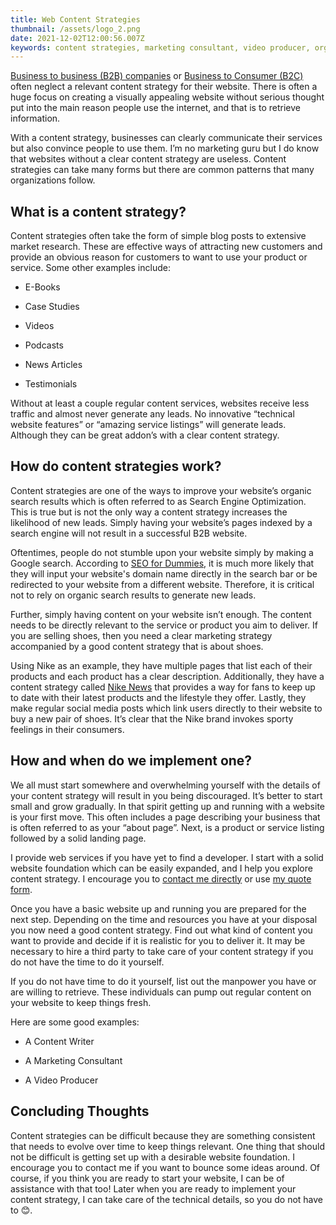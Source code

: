 ```yaml
---
title: Web Content Strategies
thumbnail: /assets/logo_2.png
date: 2021-12-02T12:00:56.007Z
keywords: content strategies, marketing consultant, video producer, organic search, seo
---
```


[Business to business (B2B)
companies](https://searchcio.techtarget.com/definition/B2B) or [Business to
Consumer (B2C)](https://www.investopedia.com/terms/b/btoc.asp) often neglect a
relevant content strategy for their website. There is often a huge focus on
creating a visually appealing website without serious thought put into the
main reason people use the internet, and that is to retrieve information.

With a content strategy, businesses can clearly communicate their services but also convince people to use them. I’m no marketing guru but I do know that websites without a clear content strategy are useless. Content strategies can take many forms but there are common patterns that many organizations follow.

## What is a content strategy? 

Content strategies often take the form of simple blog posts to extensive market research. These are effective ways of attracting new customers and provide an obvious reason for customers to want to use your product or service. Some other examples include:

- E-Books

- Case Studies

- Videos

- Podcasts

- News Articles

- Testimonials

Without at least a couple regular content services, websites receive less traffic and almost never generate any leads. No innovative “technical website features” or “amazing service listings” will generate leads.  Although they can be great addon’s with a clear content strategy.

## How do content strategies work? 

Content strategies are one of the ways to improve your website’s organic search results which is often referred to as Search Engine Optimization. This is true but is not the only way a content strategy increases the likelihood of new leads. Simply having your website’s pages indexed by a search engine will not result in a successful B2B website.

Oftentimes, people do not stumble upon your website simply by making a Google search. According to [SEO for Dummies](https://www.dummies.com/web-design-development/search-engine-optimization/seo-for-dummies-cheat-sheet/), it is much more likely that they will input your website's domain name directly in the search bar or be redirected to your website from a different website. Therefore, it is critical not to rely on organic search results to generate new leads.

Further, simply having content on your website isn’t enough. The content needs to be directly relevant to the service or product you aim to deliver. If you are selling shoes, then you need a clear marketing strategy accompanied by a good content strategy that is about shoes.

Using Nike as an example, they have multiple pages that list each of their products and each product has a clear description. Additionally, they have a content strategy called [Nike News](https://news.nike.com/) that provides a way for fans to keep up to date with their latest products and the lifestyle they offer. Lastly, they make regular social media posts which link users directly to their website to buy a new pair of shoes. It’s clear that the Nike brand invokes sporty feelings in their consumers.

## How and when do we implement one? 

We all must start somewhere and overwhelming yourself with the details of your content strategy will result in you being discouraged. It’s better to start small and grow gradually. In that spirit getting up and running with a website is your first move. This often includes a page describing your business that is often referred to as your “about page”. Next, is a product or service listing followed by a solid landing page.

I provide web services if you have yet to find a developer. I start with a solid website foundation which can be easily expanded, and I help you explore content strategy. I encourage you to [contact me directly](https://www.devswebshop.com/contact/) or use [my quote form](https://www.devswebshop.com/services/).

Once you have a basic website up and running you are prepared for the next step. Depending on the time and resources you have at your disposal you now need a good content strategy. Find out what kind of content you want to provide and decide if it is realistic for you to deliver it. It may be necessary to hire a third party to take care of your content strategy if you do not have the time to do it yourself.

If you do not have time to do it yourself, list out the manpower you have or are willing to retrieve. These individuals can pump out regular content on your website to keep things fresh.

Here are some good examples:

- A Content Writer

- A Marketing Consultant

- A Video Producer

## Concluding Thoughts 

Content strategies can be difficult because they are something consistent that needs to evolve over time to keep things relevant. One thing that should not be difficult is getting set up with a desirable website foundation. I encourage you to contact me if you want to bounce some ideas around. Of course, if you think you are ready to start your website, I can be of assistance with that too! Later when you are ready to implement your content strategy, I can take care of the technical details, so you do not have to 😊.
